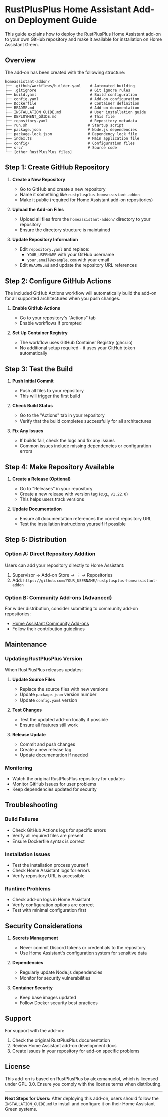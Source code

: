 # RustPlusPlus Home Assistant Add-on Deployment Guide

This guide explains how to deploy the RustPlusPlus Home Assistant add-on to your own GitHub repository and make it available for installation on Home Assistant Green.

## Overview

The add-on has been created with the following structure:
```
homeassistant-addon/
├── .github/workflows/builder.yaml    # Automated building
├── .gitignore                        # Git ignore rules
├── build.yaml                        # Build configuration
├── config.yaml                       # Add-on configuration
├── Dockerfile                        # Container definition
├── README.md                         # Add-on documentation
├── INSTALLATION_GUIDE.md             # User installation guide
├── DEPLOYMENT_GUIDE.md               # This file
├── repository.yaml                   # Repository metadata
├── run.sh                           # Startup script
├── package.json                     # Node.js dependencies
├── package-lock.json                # Dependency lock file
├── index.ts                         # Main application file
├── config/                          # Configuration files
├── src/                             # Source code
└── [other RustPlusPlus files]
```

## Step 1: Create GitHub Repository

1. **Create a New Repository**
   - Go to GitHub and create a new repository
   - Name it something like `rustplusplus-homeassistant-addon`
   - Make it public (required for Home Assistant add-on repositories)

2. **Upload the Add-on Files**
   - Upload all files from the `homeassistant-addon/` directory to your repository
   - Ensure the directory structure is maintained

3. **Update Repository Information**
   - Edit `repository.yaml` and replace:
     - `YOUR_USERNAME` with your GitHub username
     - `your.email@example.com` with your email
   - Edit `README.md` and update the repository URL references

## Step 2: Configure GitHub Actions

The included GitHub Actions workflow will automatically build the add-on for all supported architectures when you push changes.

1. **Enable GitHub Actions**
   - Go to your repository's "Actions" tab
   - Enable workflows if prompted

2. **Set Up Container Registry**
   - The workflow uses GitHub Container Registry (ghcr.io)
   - No additional setup required - it uses your GitHub token automatically

## Step 3: Test the Build

1. **Push Initial Commit**
   - Push all files to your repository
   - This will trigger the first build

2. **Check Build Status**
   - Go to the "Actions" tab in your repository
   - Verify that the build completes successfully for all architectures

3. **Fix Any Issues**
   - If builds fail, check the logs and fix any issues
   - Common issues include missing dependencies or configuration errors

## Step 4: Make Repository Available

1. **Create a Release (Optional)**
   - Go to "Releases" in your repository
   - Create a new release with version tag (e.g., `v1.22.0`)
   - This helps users track versions

2. **Update Documentation**
   - Ensure all documentation references the correct repository URL
   - Test the installation instructions yourself if possible

## Step 5: Distribution

### Option A: Direct Repository Addition
Users can add your repository directly to Home Assistant:
1. Supervisor → Add-on Store → ⋮ → Repositories
2. Add: `https://github.com/YOUR_USERNAME/rustplusplus-homeassistant-addon`

### Option B: Community Add-ons (Advanced)
For wider distribution, consider submitting to community add-on repositories:
- [Home Assistant Community Add-ons](https://github.com/hassio-addons)
- Follow their contribution guidelines

## Maintenance

### Updating RustPlusPlus Version
When RustPlusPlus releases updates:

1. **Update Source Files**
   - Replace the source files with new versions
   - Update `package.json` version number
   - Update `config.yaml` version

2. **Test Changes**
   - Test the updated add-on locally if possible
   - Ensure all features still work

3. **Release Update**
   - Commit and push changes
   - Create a new release tag
   - Update documentation if needed

### Monitoring
- Watch the original RustPlusPlus repository for updates
- Monitor GitHub Issues for user problems
- Keep dependencies updated for security

## Troubleshooting

### Build Failures
- Check GitHub Actions logs for specific errors
- Verify all required files are present
- Ensure Dockerfile syntax is correct

### Installation Issues
- Test the installation process yourself
- Check Home Assistant logs for errors
- Verify repository URL is accessible

### Runtime Problems
- Check add-on logs in Home Assistant
- Verify configuration options are correct
- Test with minimal configuration first

## Security Considerations

1. **Secrets Management**
   - Never commit Discord tokens or credentials to the repository
   - Use Home Assistant's configuration system for sensitive data

2. **Dependencies**
   - Regularly update Node.js dependencies
   - Monitor for security vulnerabilities

3. **Container Security**
   - Keep base images updated
   - Follow Docker security best practices

## Support

For support with the add-on:
1. Check the original RustPlusPlus documentation
2. Review Home Assistant add-on development docs
3. Create issues in your repository for add-on specific problems

## License

This add-on is based on RustPlusPlus by alexemanuelol, which is licensed under GPL-3.0. Ensure you comply with the license terms when distributing.

---

**Next Steps for Users:**
After deploying this add-on, users should follow the `INSTALLATION_GUIDE.md` to install and configure it on their Home Assistant Green systems.